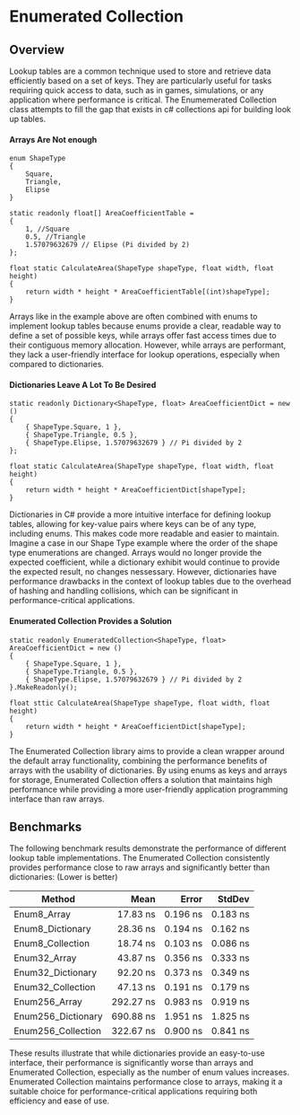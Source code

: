 # Enumerated Collection

## Overview

Lookup tables are a common technique used to store and retrieve data efficiently based on a set of keys. They are particularly useful for tasks requiring quick access to data, such as in games, simulations, or any application where performance is critical. The Enumemerated Collection class attempts to fill the gap that exists in c# collections api for building look up tables. 

#### Arrays Are Not enough
```
enum ShapeType
{
    Square,
    Triangle,
    Elipse
}

static readonly float[] AreaCoefficientTable = 
{
    1, //Square
    0.5, //Triangle
    1.57079632679 // Elipse (Pi divided by 2)
};

float static CalculateArea(ShapeType shapeType, float width, float height)
{
    return width * height * AreaCoefficientTable[(int)shapeType];
}
```

Arrays like in the example above are often combined with enums to implement lookup tables because enums provide a clear, readable way to define a set of possible keys, while arrays offer fast access times due to their contiguous memory allocation. However, while arrays are performant, they lack a user-friendly interface for lookup operations, especially when compared to dictionaries. 

#### Dictionaries Leave A Lot To Be Desired
```
static readonly Dictionary<ShapeType, float> AreaCoefficientDict = new ()
{
    { ShapeType.Square, 1 },
    { ShapeType.Triangle, 0.5 },
    { ShapeType.Elipse, 1.57079632679 } // Pi divided by 2
};

float static CalculateArea(ShapeType shapeType, float width, float height)
{
    return width * height * AreaCoefficientDict[shapeType];
}
```
Dictionaries in C# provide a more intuitive interface for defining lookup tables, allowing for key-value pairs where keys can be of any type, including enums. This makes code more readable and easier to maintain. Imagine a case in our Shape Type example where the order of the shape type enumerations are changed. Arrays would no longer provide the expected coefficient, while a dictionary exhibit would continue to provide the expected result, no changes nessessary. However, dictionaries have performance drawbacks in the context of lookup tables due to the overhead of hashing and handling collisions, which can be significant in performance-critical applications.

#### Enumerated Collection Provides a Solution
```
static readonly EnumeratedCollection<ShapeType, float> AreaCoefficientDict = new ()
{
    { ShapeType.Square, 1 },
    { ShapeType.Triangle, 0.5 },
    { ShapeType.Elipse, 1.57079632679 } // Pi divided by 2
}.MakeReadonly();

float sttic CalculateArea(ShapeType shapeType, float width, float height)
{
    return width * height * AreaCoefficientDict[shapeType];
}
```
The Enumerated Collection library aims to provide a clean wrapper around the default array functionality, combining the performance benefits of arrays with the usability of dictionaries. By using enums as keys and arrays for storage, Enumerated Collection offers a solution that maintains high performance while providing a more user-friendly application programming interface than raw arrays.

## Benchmarks
The following benchmark results demonstrate the performance of different lookup table implementations. The Enumerated Collection consistently provides performance close to raw arrays and significantly better than dictionaries: (Lower is better)

| Method             | Mean      | Error    | StdDev   |
|------------------- |----------:|---------:|---------:|
| Enum8_Array        |  17.83 ns | 0.196 ns | 0.183 ns |
| Enum8_Dictionary   |  28.36 ns | 0.194 ns | 0.162 ns |
| Enum8_Collection   |  18.74 ns | 0.103 ns | 0.086 ns |
| Enum32_Array       |  43.87 ns | 0.356 ns | 0.333 ns |
| Enum32_Dictionary  |  92.20 ns | 0.373 ns | 0.349 ns |
| Enum32_Collection  |  47.13 ns | 0.191 ns | 0.179 ns |
| Enum256_Array      | 292.27 ns | 0.983 ns | 0.919 ns |
| Enum256_Dictionary | 690.88 ns | 1.951 ns | 1.825 ns |
| Enum256_Collection | 322.67 ns | 0.900 ns | 0.841 ns |

These results illustrate that while dictionaries provide an easy-to-use interface, their performance is significantly worse than arrays and Enumerated Collection, especially as the number of enum values increases. Enumerated Collection maintains performance close to arrays, making it a suitable choice for performance-critical applications requiring both efficiency and ease of use.